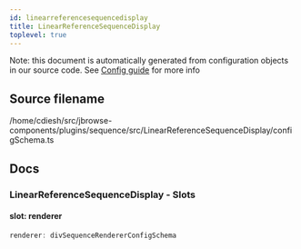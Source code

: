```yaml
---
id: linearreferencesequencedisplay
title: LinearReferenceSequenceDisplay
toplevel: true
---
```


Note: this document is automatically generated from configuration objects in our
source code. See [Config guide](/docs/config_guide) for more info

## Source filename

/home/cdiesh/src/jbrowse-components/plugins/sequence/src/LinearReferenceSequenceDisplay/configSchema.ts

## Docs

### LinearReferenceSequenceDisplay - Slots

#### slot: renderer

```js
renderer: divSequenceRendererConfigSchema
```
